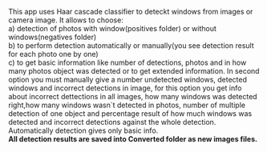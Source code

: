 This app uses Haar cascade classifier to deteckt windows from images or camera image. It allows to choose:  
a) detection of photos with window(positives folder) or without windows(negatives folder)   
b) to perform detection automatically or manually(you see detection result for each photo one by one)  
c) to get basic information like number of detections, photos and in how many photos object was detected or to get extended information.  In second option you must manually give a number undetected windows, detected windows and incorrect detections in image, for this option you get info about incorrect dettections in all images, how many windows was detected right,how many windows wasn`t detected in photos, number of multiple detection of one object and percentage result of how much windows was detected and incorrect detections against the whole detection. Automatically detection gives only basic info.  
<b>All detection results are saved into Converted folder as new images files.</b>

